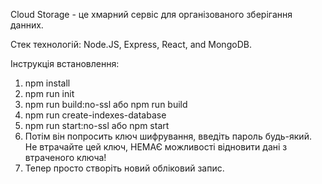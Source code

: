Cloud Storage - це хмарний сервіс для організованого зберігання данних.

Стек технологій: Node.JS, Express, React, and MongoDB.

Інструкція встановлення:

1) npm install
2) npm run init
3) npm run build:no-ssl або npm run build
4) npm run create-indexes-database
5) npm run start:no-ssl або npm start
6) Потім він попросить ключ шифрування, введіть пароль будь-який. Не втрачайте цей ключ, НЕМАЄ можливості відновити дані з втраченого ключа!
7) Тепер просто створіть новий обліковий запис.
